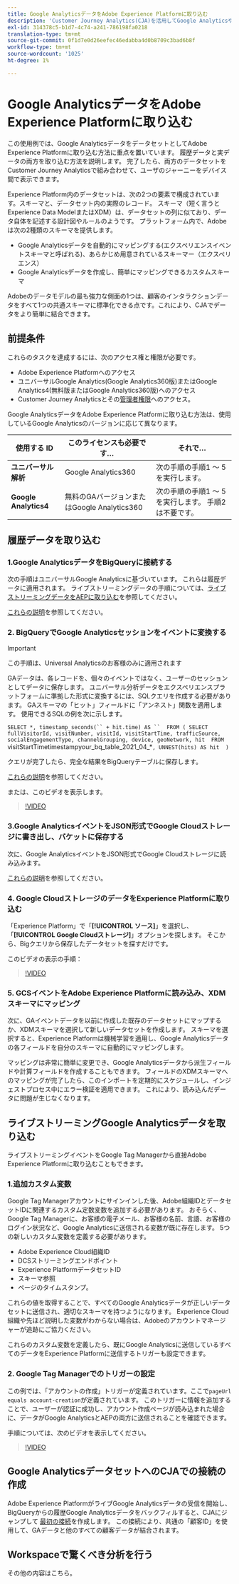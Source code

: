 ```yaml
---
title: Google AnalyticsデータをAdobe Experience Platformに取り込む
description: 'Customer Journey Analytics(CJA)を活用してGoogle AnalyticsやファイアベースのデータをAdobe Experience Platformに取り込む方法を説明します。 '
exl-id: 314378c5-b1d7-4c74-a241-786198fa0218
translation-type: tm+mt
source-git-commit: 0f1d7e0d26eefec46edabba4d0b8709c3bad6b8f
workflow-type: tm+mt
source-wordcount: '1025'
ht-degree: 1%

---
```



# Google AnalyticsデータをAdobe Experience Platformに取り込む

この使用例では、Google AnalyticsデータをデータセットとしてAdobe Experience Platformに取り込む方法に重点を置いています。 履歴データと実データの両方を取り込む方法を説明します。 完了したら、両方のデータセットをCustomer Journey Analyticsで組み合わせて、ユーザのジャーニーをデバイス間で表示できます。

Experience Platform内のデータセットは、次の2つの要素で構成されています。スキーマと、データセット内の実際のレコード。 スキーマ（短く言うとExperience Data ModelまたはXDM）は、データセットの列に似ており、データ自体を記述する設計図やルールのようです。 プラットフォーム内で、Adobeは次の2種類のスキーマを提供します。

* Google Analyticsデータを自動的にマッピングする(エクスペリエンスイベントスキーマと呼ばれる)、あらかじめ用意されているスキーマー（エクスペリエンス）
* Google Analyticsデータを作成し、簡単にマッピングできるカスタムスキーマ

Adobeのデータモデルの最も強力な側面の1つは、顧客のインタラクションデータをすべて1つの共通スキーマに標準化できる点です。これにより、CJAでデータをより簡単に結合できます。

## 前提条件

これらのタスクを達成するには、次のアクセス権と権限が必要です。

* Adobe Experience Platformへのアクセス
* ユニバーサルGoogle Analytics(Google Analytics360版)またはGoogle Analytics4(無料版またはGoogle Analytics360版)へのアクセス
* Customer Journey Analyticsとその[管理者権限](https://experienceleague.adobe.com/docs/analytics-platform/using/cja-overview/cja-overview.html?lang=ja-JP#admin-access-permissions)へのアクセス。

Google AnalyticsデータをAdobe Experience Platformに取り込む方法は、使用しているGoogle Analyticsのバージョンに応じて異なります。

| 使用する ID | このライセンスも必要です… | それで… |
| --- | --- | --- |
| **ユニバーサル解析** | Google Analytics360 | 次の手順の手順1 ～ 5を実行します。 |
| **Google Analytics4** | 無料のGAバージョンまたはGoogle Analytics360 | 次の手順の手順1 ～ 5を実行します。 手順2は不要です。 |

## 履歴データを取り込む

### 1.Google AnalyticsデータをBigQueryに接続する

次の手順はユニバーサルGoogle Analyticsに基づいています。 これらは履歴データに適用されます。 ライブストリーミングデータの手順については、[ライブストリーミングデータをAEPに取り込む](https://experienceleague.adobe.com/docs/analytics-platform/using/cja-usecases/ga-to-cja.html?lang=en#ingest-live-streaming-google-analytics-data)を参照してください。

[これらの説明](https://support.google.com/analytics/answer/3416092?hl=en)を参照してください。

### 2. BigQueryでGoogle Analyticsセッションをイベントに変換する

>[!IMPORTANT]
>
>この手順は、Universal Analyticsのお客様のみに適用されます

GAデータは、各レコードを、個々のイベントではなく、ユーザーのセッションとしてデータに保存します。 ユニバーサル分析データをエクスペリエンスプラットフォームに準拠した形式に変換するには、SQLクエリを作成する必要があります。 GAスキーマの「ヒット」フィールドに「アンネスト」関数を適用します。 使用できるSQLの例を次に示します。

`SELECT
*,
timestamp_seconds(`` + hit.time) AS `` 
FROM
(
SELECT
fullVisitorId,
visitNumber,
visitId,
visitStartTime,
trafficSource,
socialEngagementType,
channelGrouping,
device,
geoNetwork,
hit 
FROM
`visitStartTimetimestampyour_bq_table_2021_04_*`,
UNNEST(hits) AS hit 
)`

クエリが完了したら、完全な結果をBigQueryテーブルに保存します。

[これらの説明](https://support.google.com/analytics/answer/7029846?hl=en&amp;ref_topic=9359001#zippy=%2Cold-export-schema%2Cuse-this-script-to-migrate-existing-bigquery-datasets-from-the-old-export-schema-to-the-new-one%2Cscript-migration-scriptsql)を参照してください。

または、このビデオを表示します。

>[!VIDEO](https://video.tv.adobe.com/v/332634)

### 3.Google AnalyticsイベントをJSON形式でGoogle Cloudストレージに書き出し、バケットに保存する

次に、Google AnalyticsイベントをJSON形式でGoogle Cloudストレージに読み込みます。

[これらの説明](https://support.google.com/analytics/answer/3437719?hl=en&amp;ref_topic=3416089)を参照してください。

### 4. Google CloudストレージのデータをExperience Platformに取り込む

「Experience Platform」で「**[!UICONTROL ソース]**」を選択し、「**[!UICONTROL Google Cloudストレージ]**」オプションを探します。 そこから、Bigクエリから保存したデータセットを探すだけです。

このビデオの表示の手順：

>[!VIDEO](https://video.tv.adobe.com/v/332641)

### 5. GCSイベントをAdobe Experience Platformに読み込み、XDMスキーマにマッピング

次に、GAイベントデータを以前に作成した既存のデータセットにマップするか、XDMスキーマを選択して新しいデータセットを作成します。 スキーマを選択すると、Experience Platformは機械学習を適用し、Google Analyticsデータの各フィールドを自分のスキーマに自動的にマッピングします。

マッピングは非常に簡単に変更でき、Google Analyticsデータから派生フィールドや計算フィールドを作成することもできます。 フィールドのXDMスキーマへのマッピングが完了したら、このインポートを定期的にスケジュールし、インジェストプロセス中にエラー検証を適用できます。 これにより、読み込んだデータに問題が生じなくなります。

## ライブストリーミングGoogle Analyticsデータを取り込む

ライブストリーミングイベントをGoogle Tag Managerから直接Adobe Experience Platformに取り込むこともできます。

### 1.追加カスタム変数

Google Tag Managerアカウントにサインインした後、Adobe組織IDとデータセットIDに関連するカスタム定数変数を追加する必要があります。 おそらく、Google Tag Managerに、お客様の電子メール、お客様の名前、言語、お客様のログイン状況など、Google Analyticsに送信される変数が既に存在します。 5つの新しいカスタム変数を定義する必要があります。

* Adobe Experience Cloud組織ID
* DCSストリーミングエンドポイント
* Experience PlatformデータセットID
* スキーマ参照
* ページのタイムスタンプ。

これらの値を取得することで、すべてのGoogle Analyticsデータが正しいデータセットに送信され、適切なスキーマを持つようになります。 Experience Cloud組織や先ほど説明した変数がわからない場合は、Adobeのアカウントマネージャーが追跡にご協力ください。

これらのカスタム変数を定義したら、既にGoogle Analyticsに送信しているすべてのデータをExperience Platformに送信するトリガーも設定できます。

### 2. Google Tag Managerでのトリガーの設定

この例では、「アカウントの作成」トリガーが定義されています。ここで`pageUrl equals account-creation`が定義されています。 このトリガーに情報を追加することで、ユーザーが認証に成功し、アカウント作成ページが読み込まれた場合に、データがGoogle AnalyticsとAEPの両方に送信されることを確認できます。

手順については、次のビデオを表示してください。

>[!VIDEO](https://video.tv.adobe.com/v/332668)

## Google AnalyticsデータセットへのCJAでの接続の作成

Adobe Experience PlatformがライブGoogle Analyticsデータの受信を開始し、BigQueryからの履歴Google Analyticsデータをバックフィルすると、CJAにジャンプして
[最初の接続](/help/connections/create-connection.md)を作成します。 この接続により、共通の「顧客ID」を使用して、GAデータと他のすべての顧客データが結合されます。

## Workspaceで驚くべき分析を行う

その他の内容はこちら。